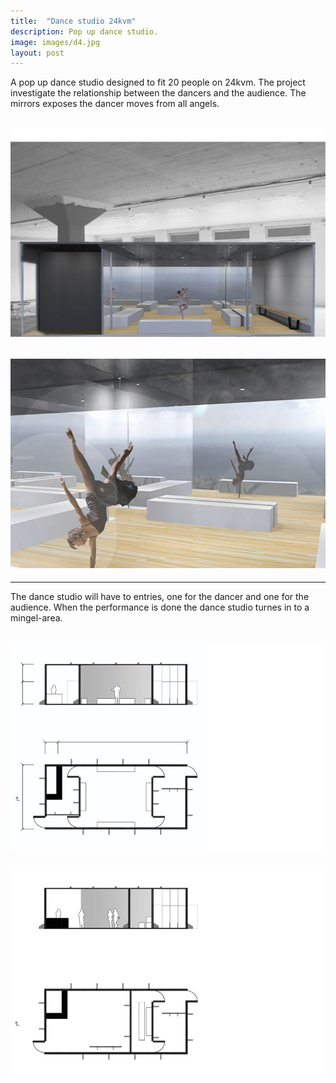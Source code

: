 ```yaml
---
title:  "Dance studio 24kvm"
description: Pop up dance studio.
image: images/d4.jpg
layout: post
---
```

A pop up dance studio designed to fit 20 people on 24kvm. 
The project investigate the relationship between the dancers and the audience. 
The mirrors exposes the dancer moves from all angels.

![](/images/1D.jpg)
---
![](/images/2D.jpg)
---
---
The dance studio will have to entries, one for the dancer and one for the audience.
When the performance is done the dance studio turnes in to a mingel-area.

![](/images/4D.jpg)
---

![](/images/3D.jpg)

